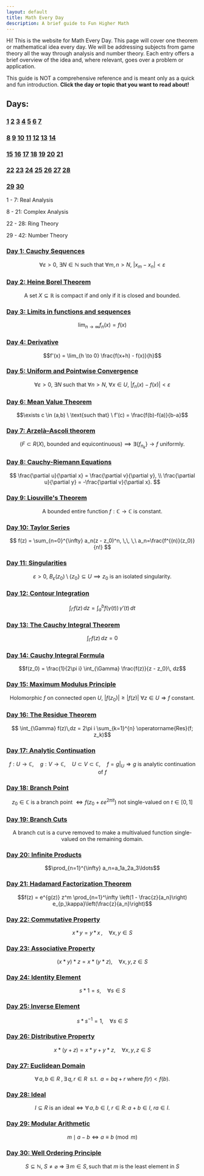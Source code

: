 ```yaml
---
layout: default
title: Math Every Day
description: A brief guide to Fun Higher Math
---
```


Hi! This is the website for Math Every Day. This page will cover one theorem or mathematical idea every day. We will be addressing subjects from game theory all the way through analysis and number theory. Each entry offers a brief overview of the idea and, where relevant, goes over a problem or application.

This guide is NOT a comprehensive reference and is meant only as a quick and fun introduction. **Click the day or topic that you want to read about!**

## Days: 
### [1](./day1.html) [2](./day2.html) [3](./day3.html) [4](./day4.html) [5](./day5.html) [6](./day6.html) [7](./day7.html)
### [8](./day8.html) [9](./day9.html) [10](./day10.html) [11](./day11.html) [12](./day12.html) [13](./day13.html) [14](./day14.html)
### [15](./day15.html) [16](./day16.html) [17](./day17.html)  [18](./day18.html) [19](./day19.html) [20](./day20.html) [21](./day21.html)
### [22](./day22.html) [23](./day23.html) [24](./day24.html) [25](./day25.html) [26](./day26.html) [27](./day27.html) [28](./day28.html)
### [29](./day29.html) [30](./day30.html)



1 - 7: Real Analysis

8 - 21: Complex Analysis

22 - 28: Ring Theory

29 - 42: Number Theory

### [Day 1: Cauchy Sequences](./day1.html)

$$\forall \varepsilon > 0, \ \exists N \in \mathbb{N} \ \text{such that} \ \forall m,n > N, \ |x_m - x_n| < \varepsilon$$

### [Day 2: Heine Borel Theorem](./day2.html)

$$
\text{A set } X \subseteq \mathbb{R} \text{ is compact if and only if it is closed and bounded.}
$$

### [Day 3: Limits in functions and sequences](./day3.html)

$$\lim_{n \to \infty} f_n(x) = f(x)$$

### [Day 4: Derivative](./day4.html)

$$f'(x) = \lim_{h \to 0} \frac{f(x+h) - f(x)}{h}$$

### [Day 5: Uniform and Pointwise Convergence](./day5.html)

$$\forall \varepsilon > 0, \ \exists N \ \text{such that} \ \forall n > N, \ \forall x \in U, \ \lvert f_n(x) - f(x) \rvert < \varepsilon$$

### [Day 6: Mean Value Theorem](./day6.html)

$$\exists c \in (a,b) \ \text{such that} \ f'(c) = \frac{f(b)-f(a)}{b-a}$$

### [Day 7: Arzelà–Ascoli theorem](./day7.html)

$$(F \subset R(X),\ \text{bounded and equicontinuous}) \implies \exists \{f_{n_k}\} \to f \text{ uniformly}.$$

### [Day 8: Cauchy-Riemann Equations](./day8.html)

$$
\frac{\partial u}{\partial x} = \frac{\partial v}{\partial y}, \\
\frac{\partial u}{\partial y} = -\frac{\partial v}{\partial x}.
$$

### [Day 9: Liouville's Theorem](./day9.html)

$$
\text{A bounded entire function } f : \mathbb{C} \to \mathbb{C} \text{ is constant.}
$$

### [Day 10: Taylor Series](./day10.html)

$$
f(z) = \sum_{n=0}^{\infty}
a_n(z - z_0)^n, \,\, \,\ a_n=\frac{f^{(n)}(z_0)}{n!}
$$

### [Day 11: Singularities](./day11.html)

$$
\varepsilon > 0,\ B_\varepsilon(z_0) \setminus \{z_0\} \subseteq U \implies z_0 \text{ is an isolated singularity.}
$$

### [Day 12: Contour Integration](./day12.html)

$$\int_\Gamma f(z)\,dz = \int_a^b f\bigl(\gamma(t)\bigr)\,\gamma'(t)\,dt$$

### [Day 13: The Cauchy Integral Theorem](./day13.html)

$$\int_\Gamma f(z)\,dz =0$$

### [Day 14: Cauchy Integral Formula](./day14.html)

$$f(z_0) = \frac{1}{2\pi i} \int_{\Gamma} \frac{f(z)}{z - z_0}\, dz$$

### [Day 15: Maximum Modulus Principle](./day15.html)

$$ \text{Holomorphic } f \text{ on connected open } U,\ \lvert f(z_0) \rvert \geq \lvert f(z) \rvert\ \forall z \in U \Rightarrow f \text{ constant.}$$ 

### [Day 16: The Residue Theorem](./day16.html)

$$ \int_{\Gamma} f(z)\,dz = 2\pi i \sum_{k=1}^{n} \operatorname{Res}(f; z_k)$$ 

### [Day 17: Analytic Continuation](./day17.html)

$$
f : U \to \mathbb{C}, \quad g : V \to \mathbb{C}, \quad U \subset V \subset \mathbb{C}, \quad f = g|_U \Rightarrow g \text{ is analytic continuation of } f
$$

### [Day 18: Branch Point](./day18.html)

$$
z_0 \in \mathbb{C} \text{ is a branch point } \Leftrightarrow f(z_0 + \varepsilon e^{2\pi i t}) \text{ not single-valued on } t \in [0,1]
$$

### [Day 19: Branch Cuts](./day19.html)

$$\text{A branch cut is a curve removed to make a multivalued function single-valued on the remaining domain.}$$

### [Day 20: Infinite Products](./day20.html)

$$\prod_{n=1}^{\infty} a_n=a_1a_2a_3\ldots$$

### [Day 21: Hadamard Factorization Theorem](./day21.html)

$$f(z) = e^{g(z)} z^m \prod_{n=1}^\infty \left(1 - \frac{z}{a_n}\right) e_{p_\kappa}\left(\frac{z}{a_n}\right)$$

### [Day 22: Commutative Property](./day22.html)

$$x \,\ast \, y = y \,\ast\, x \,, \quad \forall x,y \in S$$ 

### [Day 23: Associative Property](./day23.html)

$$(x \ast y) \ast z = x \ast (y \ast z), \quad \forall x, y, z \in S$$

### [Day 24: Identity Element](./day24.html)

$$s \ast 1=s, \quad \forall s \in S$$ 

### [Day 25: Inverse Element](./day25.html)

$$s \ast s^{-1} = 1, \quad \forall s \in S$$

### [Day 26: Distributive Property](./day26.html)

$$x\ast (y+z)=x\ast y + y\ast z,  \quad \forall x,y,z \in S$$

### [Day 27: Euclidean Domain](./day27.html)

$$
\forall\,a,b\in R\;,\exists\,q,r\in R\;\text{ s.t. }\;a=bq+r \text{ where }f(r)<f(b).
$$

### [Day 28: Ideal](./day28.html)

$$
I\subseteq R\ \text{is an ideal} \iff \forall\,a,b\in I,\ r\in R:\ a+b\in I,\ ra\in I.
$$

### [Day 29: Modular Arithmetic](./day29.html)

$$m\mid a-b \iff a \equiv b\pmod{m}$$

### [Day 30: Well Ordering Principle](./day30.html)

$$
S \subseteq \mathbb{N},\ S \neq \varnothing \ \Rightarrow\ \exists\,m \in S, \text{such that $m$ is the least element in $S$}
$$